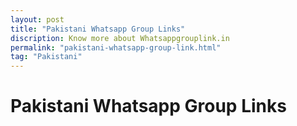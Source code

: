 ```yaml
---
layout: post
title: "Pakistani Whatsapp Group Links"
discription: Know more about Whatsappgrouplink.in
permalink: "pakistani-whatsapp-group-link.html"
tag: "Pakistani"
---
```


<h1>Pakistani Whatsapp Group Links</h1>